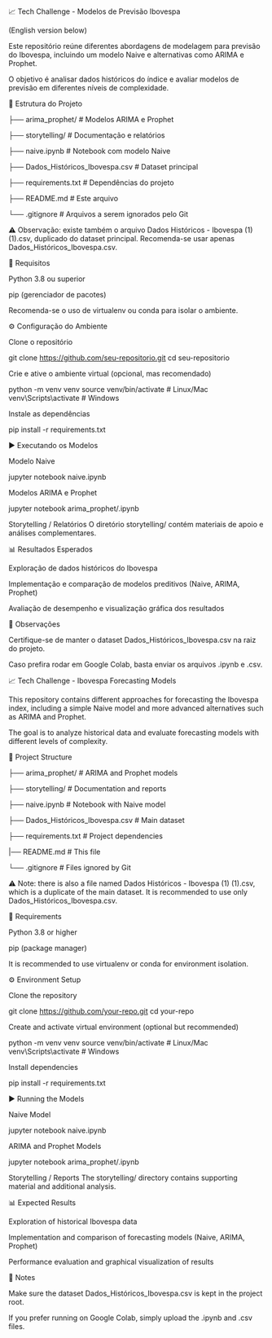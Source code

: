 📈 Tech Challenge - Modelos de Previsão Ibovespa

(English version below)

Este repositório reúne diferentes abordagens de modelagem para previsão do Ibovespa, incluindo um modelo Naive e alternativas como ARIMA e Prophet.

O objetivo é analisar dados históricos do índice e avaliar modelos de previsão em diferentes níveis de complexidade.

📂 Estrutura do Projeto


├── arima_prophet/                # Modelos ARIMA e Prophet

├── storytelling/                 # Documentação e relatórios

├── naive.ipynb                   # Notebook com modelo Naive

├── Dados_Históricos_Ibovespa.csv # Dataset principal

├── requirements.txt              # Dependências do projeto

├── README.md                     # Este arquivo

└── .gitignore                    # Arquivos a serem ignorados pelo Git


⚠️ Observação: existe também o arquivo Dados Históricos - Ibovespa (1) (1).csv, duplicado do dataset principal. Recomenda-se usar apenas Dados_Históricos_Ibovespa.csv.

🔧 Requisitos

Python 3.8 ou superior

pip (gerenciador de pacotes)

Recomenda-se o uso de virtualenv ou conda para isolar o ambiente.

⚙️ Configuração do Ambiente

Clone o repositório

git clone https://github.com/seu-repositorio.git
cd seu-repositorio


Crie e ative o ambiente virtual (opcional, mas recomendado)

python -m venv venv
source venv/bin/activate   # Linux/Mac
venv\Scripts\activate      # Windows


Instale as dependências

pip install -r requirements.txt

▶️ Executando os Modelos

Modelo Naive

jupyter notebook naive.ipynb


Modelos ARIMA e Prophet

jupyter notebook arima_prophet/<nome-do-notebook>.ipynb


Storytelling / Relatórios
O diretório storytelling/ contém materiais de apoio e análises complementares.

📊 Resultados Esperados

Exploração de dados históricos do Ibovespa

Implementação e comparação de modelos preditivos (Naive, ARIMA, Prophet)

Avaliação de desempenho e visualização gráfica dos resultados

📌 Observações

Certifique-se de manter o dataset Dados_Históricos_Ibovespa.csv na raiz do projeto.

Caso prefira rodar em Google Colab, basta enviar os arquivos .ipynb e .csv.


📈 Tech Challenge - Ibovespa Forecasting Models

This repository contains different approaches for forecasting the Ibovespa index, including a simple Naive model and more advanced alternatives such as ARIMA and Prophet.

The goal is to analyze historical data and evaluate forecasting models with different levels of complexity.

📂 Project Structure

├── arima_prophet/                # ARIMA and Prophet models

├── storytelling/                 # Documentation and reports

├── naive.ipynb                   # Notebook with Naive model

├── Dados_Históricos_Ibovespa.csv # Main dataset

├── requirements.txt              # Project dependencies

|── README.md                     # This file

└── .gitignore                    # Files ignored by Git


⚠️ Note: there is also a file named Dados Históricos - Ibovespa (1) (1).csv, which is a duplicate of the main dataset. It is recommended to use only Dados_Históricos_Ibovespa.csv.

🔧 Requirements

Python 3.8 or higher

pip (package manager)

It is recommended to use virtualenv or conda for environment isolation.

⚙️ Environment Setup

Clone the repository

git clone https://github.com/your-repo.git
cd your-repo


Create and activate virtual environment (optional but recommended)

python -m venv venv
source venv/bin/activate   # Linux/Mac
venv\Scripts\activate      # Windows


Install dependencies

pip install -r requirements.txt

▶️ Running the Models

Naive Model

jupyter notebook naive.ipynb


ARIMA and Prophet Models

jupyter notebook arima_prophet/<notebook-name>.ipynb


Storytelling / Reports
The storytelling/ directory contains supporting material and additional analysis.

📊 Expected Results

Exploration of historical Ibovespa data

Implementation and comparison of forecasting models (Naive, ARIMA, Prophet)

Performance evaluation and graphical visualization of results

📌 Notes

Make sure the dataset Dados_Históricos_Ibovespa.csv is kept in the project root.

If you prefer running on Google Colab, simply upload the .ipynb and .csv files.
